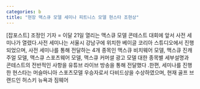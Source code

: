 ```yaml
---
categories: b
title: "현장 맥스큐 모델 세미나 피트니스 모델 현스타 조현상"
---
```

[잡포스트] 조정인 기자 = 이달 21일 열리는 맥스큐 모델 콘테스트 대회에 앞서 사전 세미나가 열렸다.사전 세미나는 서울시 강남구에 위치한 베이글 코리아 스튜디오에서 진행되었으며, 사전 세미나를 통해 전달하는 4개 종목인 맥스큐 비치웨어 모델, 맥스큐 진캐주얼 모델, 맥스큐 스포츠웨어 모델, 맥스큐 커머셜 광고 모델 대한 종목별 세부설명과 콘테스트의 전반적인 사항을 유튜브 라이브 방송을 통해 전달했다 .한편, 세미나를 진행한 현스타는 머슬마니아 스포츠모델 우승자로서 다비드상을 수상하였으며, 현재 골프 브랜드인 허스키 뉴욕과 짐웨어